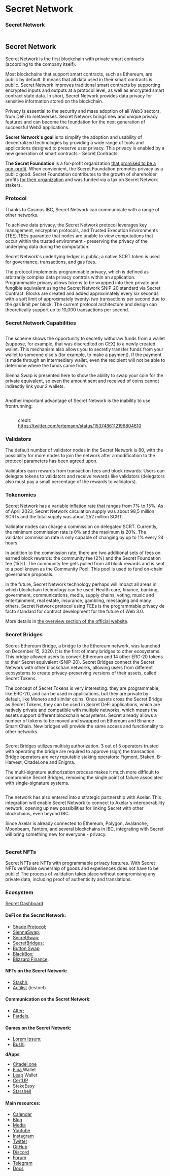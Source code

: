 # Secret Network

### Secret Network

<figure><img src="../.gitbook/assets/image (12) (1).png" alt=""><figcaption></figcaption></figure>

## Secret Network

Secret Network is the first blockchain with private smart contracts (according to the company itself).

Most blockchains that support smart contracts, such as Ethereum, are public by default. It means that all data used in their smart contracts is public. Secret Network improves traditional smart contracts by supporting encrypted inputs and outputs at a protocol level, as well as encrypted smart contract state data. In short, Secret Network provides data privacy for sensitive information stored on the blockchain.

Privacy is essential to the security and mass adoption of all Web3 sectors, from DeFi to metaverses. Secret Network brings new and unique privacy features and can become the foundation for the next generation of successful Web3 applications.

**Secret Network's goal** is to simplify the adoption and usability of decentralized technologies by providing a wide range of tools and applications designed to preserve user privacy. This privacy is enabled by a new generation of smart contracts - Secret Contracts.

**The Secret Foundation** is a for-profit organization [that promised to be a non-profit](https://web.archive.org/web/20200808022753/https://blog.scrt.network/introducing-secret-foundation/). When convienient, the Secret Foundation promotes privacy as a public good. Secret Foundation contributes to the growth of shareholder profits [for their organization](https://forum.scrt.network/t/an-update-and-disclosure-concerning-secret-foundations-financial-transparency/6762) and was funded via a tax on Secret Network stakers.

### **Protocol**

Thanks to Cosmos IBC, Secret Network can communicate with a range of other networks.&#x20;

To achieve data privacy, the Secret Network protocol leverages key management, encryption protocols, and Trusted Execution Environments (TEE).TEEs guarantee that nodes are unable to view computations that occur within the trusted environment - preserving the privacy of the underlying data during the computation.

Secret Network's underlying ledger is public; a native SCRT token is used for governance, transactions, and gas fees.

The protocol implements programmable privacy, which is defined as arbitrarily complex data privacy controls within an application. Programmable privacy allows tokens to be wrapped into their private and fungible equivalent using the Secret Network SNIP-20 standard via Secret Contract. Blocks are created and added approximately every six seconds with a soft limit of approximately twenty-two transactions per second due to the gas limit per block. The current protocol architecture and design can theoretically support up to 10,000 transactions per second.

### **Secret Network Capabilities**

<figure><img src="../.gitbook/assets/slide 13.png" alt=""><figcaption></figcaption></figure>

The scheme shows the opportunity to secretly withdraw funds from a wallet (suppose, for example, that was discredited on CEX) to a newly created wallet. This mechanism also allows you to secretly transfer funds from your wallet to someone else's (for example, to make a payment). If the payment is made through an intermediary wallet, even the recipient will not be able to determine where the funds came from.

Sienna Swap is presented here to show the ability to swap your coin for the private equivalent, so even the amount sent and received of coins cannot indirectly link your 2 wallets.

<figure><img src="../.gitbook/assets/slide 17.png" alt=""><figcaption></figcaption></figure>

Another important advantage of Secret Network is the inability to use frontrunning:

<figure><img src="../.gitbook/assets/slide 15.png" alt=""><figcaption><p>credit: <a href="https://twitter.com/ertemann/status/1537486112196804610">https://twitter.com/ertemann/status/1537486112196804610</a></p></figcaption></figure>

### **Validators**

The default number of validator nodes in the Secret Network is 80, with the possibility for more nodes to join the network after a modification to the protocol parameters has been agreed upon.

Validators earn rewards from transaction fees and block rewards. Users can delegate tokens to validators and receive rewards like validators (delegators also must pay a small percentage of the rewards to validators).

### **Tokenomics**

Secret Network has a variable inflation rate that ranges from 7% to 15%. As of April 2023, Secret Network circulation supply was about 98,5 million SCRTs and the total supply was about 252 million SCRT.&#x20;

Validator nodes can charge a commission on delegated SCRT. Currently, the minimum commission rate is 0% and the maximum is 20%. The validator commission rate is only capable of changing by up to 1% every 24 hours.

In addition to the commission rate, there are two additional sets of fees on earned block rewards: the community fee (2%) and the Secret Foundation fee (15%). The community fee gets pulled from all block rewards and is sent to a pool known as the Community Pool. This pool is used to fund on-chain governance proposals.

In the future, Secret Network technology perhaps will impact all areas in which blockchain technology can be used. Health care, finance, banking, government, communications, media, supply chains, voting, music and entertainment, real estate, insurance, gambling, messaging and many others. Secret Network protocol using TEEs is the programmable privacy de facto standard for contract development for the future of Web 3.0.

More details in [the overview section of the official website](https://scrt.network/about/about-secret-network/).

### **Secret Bridges**

Secret-Ethereum Bridge, a bridge to the Ethereum network, was launched on December 15, 2020. It is the first of many bridges to other ecosystems. This bridge allowed users to convert Ethereum and 14 other ERC-20 tokens to their Secret equivalent (SNIP-20). Secret Bridges connect the Secret Network with other blockchain networks, allowing users from different ecosystems to create privacy-preserving versions of their assets, called Secret Tokens.&#x20;

The concept of Secret Tokens is very interesting: they are programmable, like ERC-20, and can be used in applications, but they are private by default, like Monero and similar coins. Once assets cross the Secret Bridge as Secret Tokens, they can be used in Secret DeFi applications, which are natively private and compatible with multiple networks, which means the assets support different blockchain ecosystems. Secret already allows a number of tokens to be moved and swapped on Ethereum and Binance Smart Chain. New bridges will provide the same access and functionality to other networks.

<figure><img src="../.gitbook/assets/image (23).png" alt=""><figcaption></figcaption></figure>

Secret Bridges utilizes multisig authorization. 3 out of 5 operators trusted with operating the bridge are required to approve (sign) the transaction. Bridge operators are very reputable staking operators: Figment, Staked, B-Harvest, Citadel.one and Enigma.&#x20;

The multi-signature authorization process makes it much more difficult to compromise Secret Bridges, removing the single point of failure associated with single-signature systems.

<figure><img src="../.gitbook/assets/image (38).png" alt=""><figcaption></figcaption></figure>

The network has also entered into a strategic partnership with Axelar. This integration will enable Secret Network to connect to Axelar's interoperability network, opening up new possibilities for linking Secret with other blockchains, even beyond IBC.&#x20;

Since Axelar is already connected to Ethereum, Polygon, Avalanche, Moonbeam, Fantom, and several blockchains in IBC, integrating with Secret will bring something new for everyone - privacy.

<figure><img src="../.gitbook/assets/image (4).png" alt=""><figcaption></figcaption></figure>

### **Secret NFTs**

Secret NFTs are NFTs with programmable privacy features. With Secret NFTs verifiable ownership of goods and experiences does not have to be public! The process of validation takes place without compromising any private data, including proof of authenticity and translations.

### **Ecosystem**

[Secret Dashboard ](https://dash.scrt.network/)

#### **DeFi on the Secret Network:**

* [Shade Protocol](https://shadeprotocol.io/);
* &#x20;[SiennaSwap](https://sienna.network/swap/);
* &#x20;[SecretSwap](https://secretswap.net/);
* &#x20;[SecretBridges](https://bridge.scrt.network/);
* &#x20;[Button Swap](https://btn.group/secret\_network/button\_swap)
* &#x20;[BlackBox](https://blackbox.cash/);
* [Blizzard Finance](https://blizzard.finance/).

#### **NFTs on the Secret Network:**

* [Stashh](https://stashh.io/);
* [Actilist](https://test.actilist.io/) (testnet).

#### **Communication on the Secret Network:**

* [Alter](https://alter.network/);
* [Fardels](https://fardels.network/explore).

#### **Games on the Secret Network:**

* [Lorem Ipsum](https://geeks.pics/);
* [Bushi](https://www.launchonenet.io/).

**dApps**&#x20;

* [Citadel.one](https://citadel.one/platform)
* [Fina ](https://scrt.network/blog/secret-feature-fina-wallet)Wallet
* [Leap](https://scrt.network/blog/secret-feature-leap-mobile-wallet) Wallet
* [CertUP](https://certup.net/)&#x20;
* [StakeEasy](https://www.stakeeasy.finance/)&#x20;
* [Starshell](https://install.starshell.net/)

#### **Main resources:**

* [Calendar](https://secretcalendar.org/)
* [Blog](https://scrt.network/blog)
* [Media](https://scrt.network/media/features)
* [Youtube](https://www.youtube.com/channel/UCZPqj7h7mzjwuSfw\_UWxQPw)
* [Instagram](https://www.instagram.com/scrtnetwork/)
* [Twitter](https://twitter.com/SecretNetwork)
* [GitHub](https://github.com/SecretFoundation/SecretWebsite)
* [Discord](http://chat.scrt.network)
* [Forum](https://forum.scrt.network/)
* [Telegram](https://t.me/SCRTCommunity)
* [Docs](https://docs.scrt.network/secret-network-documentation/)

